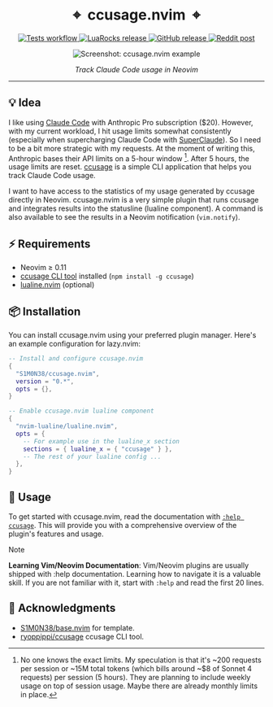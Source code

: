 <div align="center">
  <h1>⌖&nbsp;&nbsp;ccusage.nvim&nbsp;&nbsp;⌖</h1>
  <p align="center">
     <a href="https://github.com/S1M0N38/ccusage.nvim/actions/workflows/run-tests.yml">
     <img alt="Tests workflow" src="https://img.shields.io/github/actions/workflow/status/S1M0N38/ccusage.nvim/run-tests.yml?style=for-the-badge&label=Tests"/>
     </a>
     <a href="https://luarocks.org/modules/S1M0N38/ccusage.nvim">
     <img alt="LuaRocks release" src="https://img.shields.io/luarocks/v/S1M0N38/ccusage.nvim?style=for-the-badge&color=5d2fbf"/>
     </a>
     <a href="https://github.com/S1M0N38/ccusage.nvim/releases">
     <img alt="GitHub release" src="https://img.shields.io/github/v/release/S1M0N38/ccusage.nvim?style=for-the-badge&label=GitHub"/>
     </a>
     <a href="">
     <img alt="Reddit post" src="https://img.shields.io/badge/post-reddit?style=for-the-badge&label=Reddit&color=FF5700"/>
     </a>
  </p>
  <div><img src="" alt="Screenshot: ccusage.nvim example"></div>
  <p><em>Track Claude Code usage in Neovim</em></p>
</div>

---

## 💡 Idea

I like using [Claude
Code](https://www.anthropic.com/claude-code) with Anthropic Pro subscription ($20). However, with my current workload, I hit usage limits somewhat consistently (especially when supercharging Claude Code with [SuperClaude](https://github.com/SuperClaude-Org/SuperClaude_Framework)). So I need to be a bit more strategic with my requests. At the moment of writing this, Anthropic bases their API limits on a 5-hour window [^1]. After 5 hours, the usage limits are reset. [ccusage](https://github.com/ryoppippi/ccusage) is a simple CLI application that helps you track Claude Code usage.

I want to have access to the statistics of my usage generated by ccusage directly in Neovim. ccusage.nvim is a very simple plugin that runs ccusage and integrates results into the statusline (lualine component). A command is also available to see the results in a Neovim notification (`vim.notify`).


## ⚡️ Requirements

- Neovim ≥ 0.11
- [ccusage CLI tool](https://www.npmjs.com/package/ccusage) installed (`npm install -g ccusage`)
- [lualine.nvim](https://github.com/nvim-lualine/lualine.nvim) (optional)

## 📦 Installation

You can install ccusage.nvim using your preferred plugin manager. Here's an example configuration for lazy.nvim:


```lua
-- Install and configure ccusage.nvim
{
  "S1M0N38/ccusage.nvim",
  version = "0.*",
  opts = {},
}
```

```lua
-- Enable ccusage.nvim lualine component
{
  "nvim-lualine/lualine.nvim",
  opts = {
    -- For example use in the lualine_x section
    sections = { lualine_x = { "ccusage" } },
    -- The rest of your lualine config ...
  },
}
```


## 🚀 Usage

To get started with ccusage.nvim, read the documentation with [`:help ccusage`](https://github.com/S1M0N38/ccusage.nvim/blob/main/doc/ccusage.txt). This will provide you with a comprehensive overview of the plugin's features and usage.

> [!NOTE]
> **Learning Vim/Neovim Documentation**: Vim/Neovim plugins are usually shipped with :help documentation. Learning how to navigate it is a valuable skill. If you are not familiar with it, start with `:help` and read the first 20 lines.


## 🙏 Acknowledgments

- [S1M0N38/base.nvim](https://github.com/S1M0N38/base.nvim) for template.
- [ryoppippi/ccusage](https://github.com/ryoppippi/ccusage) ccusage CLI tool.

[^1]: No one knows the exact limits. My speculation is that it's ~200 requests per session or ~15M total tokens (which bills around ~$8 of Sonnet 4 requests) per session (5 hours). They are planning to include weekly usage on top of session usage. Maybe there are already monthly limits in place.
